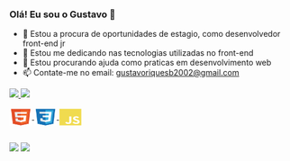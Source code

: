 ### Olá! Eu sou o Gustavo 👋

- 🔭 Estou a procura de oportunidades de estagio, como desenvolvedor front-end jr
- 🌱 Estou me dedicando nas tecnologias utilizadas no front-end
- 🤔 Estou procurando ajuda como praticas em desenvolvimento web
- 📫 Contate-me no email: gustavoriquesb2002@gmail.com

<div>
  <a href="https://github.com/gustavoshr">
  <img height="180em" src="https://github-readme-stats.vercel.app/api?username=gustavoshr&show_icons=true&theme=dracula&include_all_commits=true&count_private=true"/>
  <img height="180em" src="https://github-readme-stats.vercel.app/api/top-langs/?username=gustavoshr&layout-compact-langs_count=16&theme=dracula"/>
  </div>
  
  <div style="display: inline_block"><br>
  <img align="center" alt="Gustavo-HTML" height="30" width="40" src="https://raw.githubusercontent.com/devicons/devicon/master/icons/html5/html5-original.svg"> 
  <img align="center" alt="Gustavo-CSS" height="30" width="40" src="https://raw.githubusercontent.com/devicons/devicon/master/icons/css3/css3-original.svg">
  <img align="center" alt="Gustavo-Js" height="30" width="40" src="https://raw.githubusercontent.com/devicons/devicon/master/icons/javascript/javascript-plain.svg">
 </div>                          
  
  ##
  
  <div>
    <a href="https://www.instagram.com/gustavoshr_/" target="__blank"><img src="https://img.shields.io/badge/Instagram-E4405F?style=for-the-badge&logo=instagram&logoColor=white" target="__blank"></a>
    <a href="https://www.linkedin.com/in/gustavo-henrique-628974203" target="__blank"><img src=https://img.shields.io/badge/LinkedIn-0077B5?style=for-the-badge&logo=linkedin&logoColor=white target="__blank"></a>
    
                                                                            
  </div>
